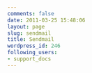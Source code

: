 ```yaml
---
comments: false
date: 2011-03-25 15:48:06
layout: page
slug: sendmail
title: Sendmail
wordpress_id: 246
following_users:
- support_docs
---
```


